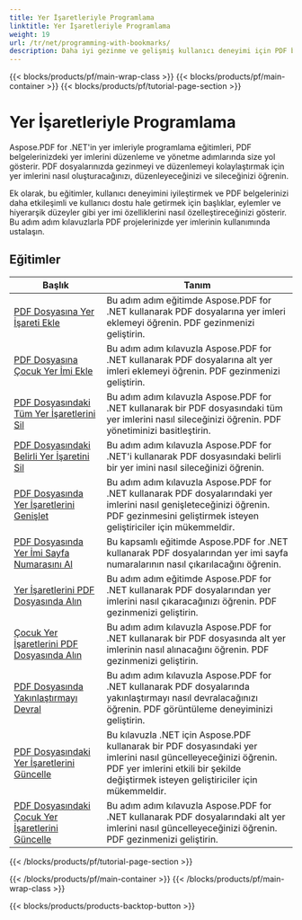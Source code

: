 ```yaml
---
title: Yer İşaretleriyle Programlama
linktitle: Yer İşaretleriyle Programlama
weight: 19
url: /tr/net/programming-with-bookmarks/
description: Daha iyi gezinme ve gelişmiş kullanıcı deneyimi için PDF belgelerinizdeki yer imlerini nasıl düzenleyeceğinizi, yöneteceğinizi ve özelleştireceğinizi öğrenin.
---
```


{{< blocks/products/pf/main-wrap-class >}}
{{< blocks/products/pf/main-container >}}
{{< blocks/products/pf/tutorial-page-section >}}

# Yer İşaretleriyle Programlama

Aspose.PDF for .NET'in yer imleriyle programlama eğitimleri, PDF belgelerinizdeki yer imlerini düzenleme ve yönetme adımlarında size yol gösterir. PDF dosyalarınızda gezinmeyi ve düzenlemeyi kolaylaştırmak için yer imlerini nasıl oluşturacağınızı, düzenleyeceğinizi ve sileceğinizi öğrenin.

Ek olarak, bu eğitimler, kullanıcı deneyimini iyileştirmek ve PDF belgelerinizi daha etkileşimli ve kullanıcı dostu hale getirmek için başlıklar, eylemler ve hiyerarşik düzeyler gibi yer imi özelliklerini nasıl özelleştireceğinizi gösterir. Bu adım adım kılavuzlarla PDF projelerinizde yer imlerinin kullanımında ustalaşın.

## Eğitimler
| Başlık | Tanım |
| --- | --- | 
| [PDF Dosyasına Yer İşareti Ekle](./add-bookmark/) | Bu adım adım eğitimde Aspose.PDF for .NET kullanarak PDF dosyalarına yer imleri eklemeyi öğrenin. PDF gezinmenizi geliştirin. |  
| [PDF Dosyasına Çocuk Yer İmi Ekle](./add-child-bookmark/) | Bu adım adım kılavuzla Aspose.PDF for .NET kullanarak PDF dosyalarına alt yer imleri eklemeyi öğrenin. PDF gezinmenizi geliştirin. |  
| [PDF Dosyasındaki Tüm Yer İşaretlerini Sil](./delete-all-bookmarks/) | Bu adım adım kılavuzla Aspose.PDF for .NET kullanarak bir PDF dosyasındaki tüm yer imlerini nasıl sileceğinizi öğrenin. PDF yönetiminizi basitleştirin. |  
| [PDF Dosyasındaki Belirli Yer İşaretini Sil](./delete-particular-bookmark/) | Bu adım adım kılavuzla Aspose.PDF for .NET'i kullanarak PDF dosyasındaki belirli bir yer imini nasıl sileceğinizi öğrenin. |  
| [PDF Dosyasında Yer İşaretlerini Genişlet](./expand-bookmarks/) | Bu adım adım kılavuzla Aspose.PDF for .NET kullanarak PDF dosyalarındaki yer imlerini nasıl genişleteceğinizi öğrenin. PDF gezinmesini geliştirmek isteyen geliştiriciler için mükemmeldir. |  
| [PDF Dosyasında Yer İmi Sayfa Numarasını Al](./get-bookmark-page-number/) | Bu kapsamlı eğitimde Aspose.PDF for .NET kullanarak PDF dosyalarından yer imi sayfa numaralarının nasıl çıkarılacağını öğrenin. |  
| [Yer İşaretlerini PDF Dosyasında Alın](./get-bookmarks/) | Bu adım adım eğitimde Aspose.PDF for .NET kullanarak PDF dosyalarından yer imlerini nasıl çıkaracağınızı öğrenin. PDF gezinmenizi geliştirin. |  
| [Çocuk Yer İşaretlerini PDF Dosyasında Alın](./get-child-bookmarks/) | Bu adım adım kılavuzla Aspose.PDF for .NET kullanarak bir PDF dosyasında alt yer imlerinin nasıl alınacağını öğrenin. PDF gezinmenizi geliştirin. |  
| [PDF Dosyasında Yakınlaştırmayı Devral](./inherit-zoom/) | Bu adım adım kılavuzla Aspose.PDF for .NET kullanarak PDF dosyalarında yakınlaştırmayı nasıl devralacağınızı öğrenin. PDF görüntüleme deneyiminizi geliştirin. |  
| [PDF Dosyasındaki Yer İşaretlerini Güncelle](./update-bookmarks/) | Bu kılavuzla .NET için Aspose.PDF kullanarak bir PDF dosyasındaki yer imlerini nasıl güncelleyeceğinizi öğrenin. PDF yer imlerini etkili bir şekilde değiştirmek isteyen geliştiriciler için mükemmeldir. |  
| [PDF Dosyasındaki Çocuk Yer İşaretlerini Güncelle](./update-child-bookmarks/) | Bu adım adım kılavuzla Aspose.PDF for .NET kullanarak PDF dosyalarındaki alt yer imlerini nasıl güncelleyeceğinizi öğrenin. PDF gezinmenizi geliştirin. |  
{{< /blocks/products/pf/tutorial-page-section >}}

{{< /blocks/products/pf/main-container >}}
{{< /blocks/products/pf/main-wrap-class >}}

{{< blocks/products/products-backtop-button >}}
